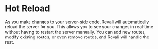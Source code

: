 # Hot Reload

As you make changes to your server-side code, Revali will automatically reload the server for you. This allows you to see your changes in real-time without having to restart the server manually. You can add new routes, modify existing routes, or even remove routes, and Revali will handle the rest.
